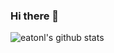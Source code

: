 ### Hi there 👋

<!--
**EatonL/EatonL** is a ✨ _special_ ✨ repository because its `README.md` (this file) appears on your GitHub profile.

Here are some ideas to get you started:

- 🔭 I’m currently working on ...
- 🌱 I’m currently learning ...
- 👯 I’m looking to collaborate on ...
- 🤔 I’m looking for help with ...
- 💬 Ask me about ...
- 📫 How to reach me: ...
- 😄 Pronouns: ...
- ⚡ Fun fact: ...
-->

<!-- <a href="https://github.com/eatonl/github-readme-stats">
  <img align="center" src="https://github-readme-stats.vercel.app/api/pin/?username=eatonl&repo=eatonl" />
</a> -->



![eatonl's github stats](https://github-readme-stats.vercel.app/api?username=eatonl&count_private=true&show_icons=true&include_all_commits=true&layout=compact&theme=calm)
<!-- ![eatonl's languages](https://github-readme-stats.vercel.app/api/top-langs/?username=eatonl&layout=compact&theme=calm) -->

<!-- <div align="center" ><img src="https://cdn.jsdelivr.net/gh/sun0225SUN/sun0225SUN/profile-3d-contrib/profile-night-rainbow.svg" width="100%"/></div> -->
